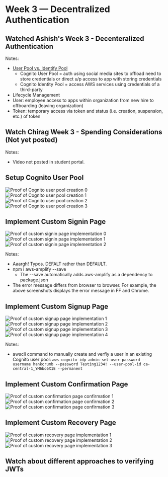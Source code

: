 # Week 3 — Decentralized Authentication

## Watched Ashish's Week 3 - Decenteralized Authentication
Notes:
- [User Pool vs. Identify Pool](https://youtu.be/tEJIeII66pY?t=510)
    - Cognito User Pool = auth using social media sites to offload need to store credentials or direct u/p access to app with storing credentials
    - Cognito Identity Pool = access AWS services using credentials of a third-party
- Lifecycle Management
 - User: employee access to apps within organization from new hire to offboarding (leaving organization)
 - Token: temporary access via token and status (i.e. creation, suspension, etc.) of token

## Watch Chirag Week 3 - Spending Considerations (Not yet posted)
Notes:
- Video not posted in student portal.

## Setup Cognito User Pool
![Proof of Cognito user pool creation 0](/assets/week3-proof-setup-cognito-user-pool.png)
![Proof of Cognito user pool creation 1](/assets/week3-proof-setup-cognito-user-pool-1.png)
![Proof of Cognito user pool creation 2](/assets/week3-proof-setup-cognito-user-pool-2.png)
![Proof of Cognito user pool creation 3](/assets/week3-proof-setup-cognito-user-pool-3.jpeg)

## Implement Custom Signin Page
![Proof of custom signin page implementation 0](/assets/week3-proof-implement-custom-signin-page.png)
![Proof of custom signin page implementation 1](/assets/week3-proof-implement-custom-signin-page-1.png)
![Proof of custom signin page implementation 2](/assets/week3-proof-implement-custom-signin-page-2.png)

Notes:
- Aaargh! Typos. DEFALT rather than DEFAULT.
- npm i aws-amplify --save
    - The --save automatically adds aws-amplify as a dependency to package.json
- The error message differs from browser to browser. For example, the above screenshots displays the error message in FF and Chrome.

## Implement Custom Signup Page 
![Proof of custom signup page implementation 1](/assets/week3-proof-implement-custom-signup-page-1.png)
![Proof of custom signup page implementation 2](/assets/week3-proof-implement-custom-signup-page-2.png)
![Proof of custom signup page implementation 3](/assets/week3-proof-implement-custom-signup-page-3.png)
![Proof of custom signup page implementation 4](/assets/week3-proof-implement-custom-signup-page-4.png)

Notes:
- awscli command to manually create and verfiy a user in an existing Cognito user pool: `aws cognito-idp admin-set-user-password --username hankcrumb --password Testing1234! --user-pool-id ca-central-1_YM6bo6X1E --permanent`

## Implement Custom Confirmation Page
![Proof of custom confirmation page confirmation 1](/assets/week3-proof-implement-custom-confirmation-page-1.png)
![Proof of custom confirmation page confirmation 2](/assets/week3-proof-implement-custom-confirmation-page-2.png)
![Proof of custom confirmation page confirmation 3](/assets/week3-proof-implement-custom-confirmation-page-3.jpeg)

## Implement Custom Recovery Page
![Proof of custom recovery page implementation 1](/assets/week3-proof-implement-custom-recovery-page-1.png)
![Proof of custom recovery page implementation 2](/assets/week3-proof-implement-custom-recovery-page-2.png)
![Proof of custom recovery page implementation 3](/assets/week3-proof-implement-custom-recovery-page-3.jpeg)

## Watch about different approaches to verifying JWTs